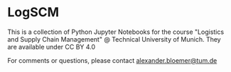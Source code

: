 # LogSCM

This is a collection of Python Jupyter Notebooks for the course "Logistics and Supply Chain Management" @ Technical University of Munich.
They are available under CC BY 4.0

For comments or questions, please contact alexander.bloemer@tum.de
